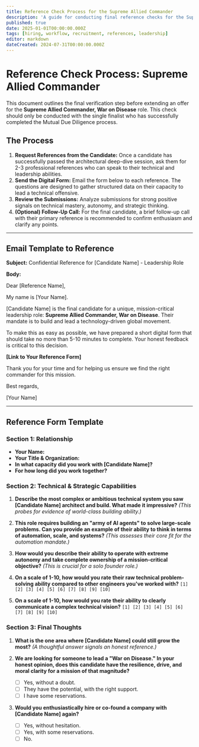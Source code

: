 ```yaml
---
title: Reference Check Process for the Supreme Allied Commander
description: 'A guide for conducting final reference checks for the Supreme Allied Commander, War on Disease role, including a bespoke email and form template.'
published: true
date: 2025-01-01T00:00:00.000Z
tags: [hiring, workflow, recruitment, references, leadership]
editor: markdown
dateCreated: 2024-07-31T00:00:00.000Z
---
```


# Reference Check Process: Supreme Allied Commander

This document outlines the final verification step before extending an offer for the **Supreme Allied Commander, War on Disease** role. This check should only be conducted with the single finalist who has successfully completed the Mutual Due Diligence process.

## The Process

1.  **Request References from the Candidate:** Once a candidate has successfully passed the architectural deep-dive session, ask them for 2-3 professional references who can speak to their technical and leadership abilities.
2.  **Send the Digital Form:** Email the form below to each reference. The questions are designed to gather structured data on their capacity to lead a technical offensive.
3.  **Review the Submissions:** Analyze submissions for strong positive signals on technical mastery, autonomy, and strategic thinking.
4.  **(Optional) Follow-Up Call:** For the final candidate, a brief follow-up call with their primary reference is recommended to confirm enthusiasm and clarify any points.

---

## Email Template to Reference

**Subject:** Confidential Reference for [Candidate Name] - Leadership Role

**Body:**

Dear [Reference Name],

My name is [Your Name].

[Candidate Name] is the final candidate for a unique, mission-critical leadership role: **Supreme Allied Commander, War on Disease**. Their mandate is to build and lead a technology-driven global movement.

To make this as easy as possible, we have prepared a short digital form that should take no more than 5-10 minutes to complete. Your honest feedback is critical to this decision.

**[Link to Your Reference Form]**

Thank you for your time and for helping us ensure we find the right commander for this mission.

Best regards,

[Your Name]

---

## Reference Form Template

### Section 1: Relationship
*   **Your Name:**
*   **Your Title & Organization:**
*   **In what capacity did you work with [Candidate Name]?**
*   **For how long did you work together?**

### Section 2: Technical & Strategic Capabilities
1.  **Describe the most complex or ambitious technical system you saw [Candidate Name] architect and build. What made it impressive?**
    *(This probes for evidence of world-class building ability.)*

2.  **This role requires building an "army of AI agents" to solve large-scale problems. Can you provide an example of their ability to think in terms of automation, scale, and systems?**
    *(This assesses their core fit for the automation mandate.)*

3.  **How would you describe their ability to operate with extreme autonomy and take complete ownership of a mission-critical objective?**
    *(This is crucial for a solo founder role.)*

4.  **On a scale of 1-10, how would you rate their raw technical problem-solving ability compared to other engineers you've worked with?**
    `[1] [2] [3] [4] [5] [6] [7] [8] [9] [10]`

5.  **On a scale of 1-10, how would you rate their ability to clearly communicate a complex technical vision?**
    `[1] [2] [3] [4] [5] [6] [7] [8] [9] [10]`

### Section 3: Final Thoughts
1.  **What is the one area where [Candidate Name] could still grow the most?**
    *(A thoughtful answer signals an honest reference.)*

2.  **We are looking for someone to lead a "War on Disease." In your honest opinion, does this candidate have the resilience, drive, and moral clarity for a mission of that magnitude?**
    *   [ ] Yes, without a doubt.
    *   [ ] They have the potential, with the right support.
    *   [ ] I have some reservations.

3.  **Would you enthusiastically hire or co-found a company with [Candidate Name] again?**
    *   [ ] Yes, without hesitation.
    *   [ ] Yes, with some reservations.
    *   [ ] No. 
